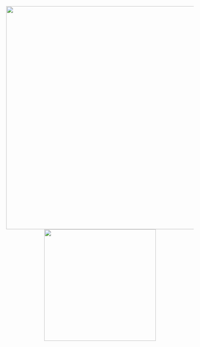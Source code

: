 <img width="600px" src="http://i.imgur.com/tXmKntN.png"/>
<center><img width="300px" src="http://i.imgur.com/WDZye0M.png"/></center>
